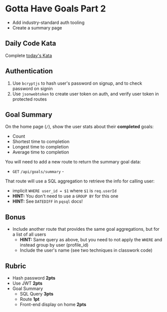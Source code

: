 # Gotta Have Goals Part 2

* Add industry-standard auth tooling
* Create a summary page

## Daily Code Kata

Complete [today's Kata](https://www.codewars.com/kata/highest-scoring-word)

## Authentication

1. Use `bcryptjs` to hash user's password on signup, and to check password on signin
1. Use `jsonwebtoken` to create user token on auth, and verify user token in protected routes

## Goal Summary

On the home page (`/`), show the user stats about their **completed** goals:

* Count
* Shortest time to completion
* Longest time to completion
* Average time to completion


You will need to add a new route to return the summary goal data:
* `GET` `/api/goals/summary` - 

That route will use a SQL aggregation to retrieve the info for calling user:
* implicit `WHERE user_id = $1` where `$1` is `req.userId`
* **HINT:** You don't need to use a `GROUP BY` for this one
* **HINT:** See `DATEDIFF` in `pqsql` docs!

## Bonus

* Include another route that provides the same goal aggregations, but for a list of all users
  * **HINT:** Same query as above, but you need to not apply the `WHERE` and instead group by user (profile_id)
  * Include the user's name (see two techniques in classwork code)

## Rubric

* Hash password **2pts**
* Use JWT **2pts**
* Goal Summary
  * SQL Query **3pts**
  * Route **1pt**
  * Front-end display on home **2pts**

